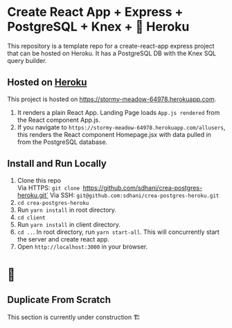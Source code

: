 # Create React App + Express + PostgreSQL + Knex + :rocket: Heroku

This repository is a template repo for a create-react-app express project that can be hosted on Heroku. 
It has a PostgreSQL DB with the Knex SQL query builder.

## Hosted on [Heroku](https://stormy-meadow-64978.herokuapp.com)
This project is hosted on https://stormy-meadow-64978.herokuapp.com.

1. It renders a plain React App. Landing Page loads `App.js rendered` from the React component App.js.
2. If you navigate to `https://stormy-meadow-64978.herokuapp.com/allusers`, this renders the React component Homepage.jsx with data pulled in from the PostgreSQL database.

## Install and Run Locally
1. Clone this repo  
    Via HTTPS:  `git clone `https://github.com/sdhani/crea-postgres-heroku.git`
    Via SSH: `git@github.com:sdhani/crea-postgres-heroku.git`
2. `cd crea-postgres-heroku`
3. Run `yarn install` in root directory.
4. `cd client`
5. Run `yarn install` in client directory.
6. `cd ..`. In root directory, run `yarn start-all`. This will concurrently start the server and create react app.
7. Open `http://localhost:3000` in your browser.
# :tada:

## Duplicate From Scratch
This section is currently under construction :building_construction:
